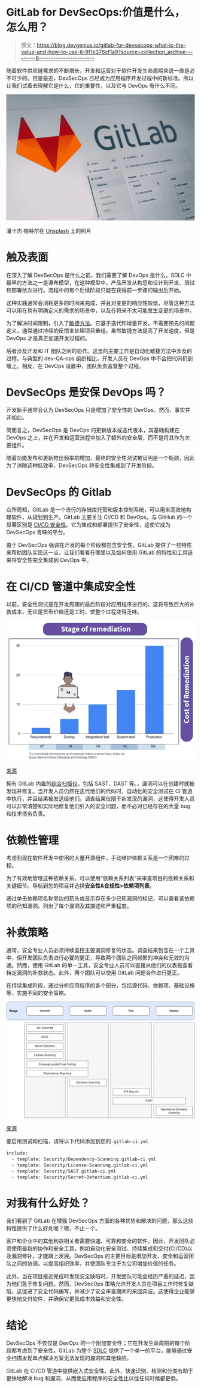 # GitLab for DevSecOps:价值是什么，怎么用？

> 原文：<https://blog.devgenius.io/gitlab-for-devsecops-what-is-the-value-and-how-to-use-it-9f1e376cf1a9?source=collection_archive---------8----------------------->

随着软件供应链需求的不断增长，开发和运营对于软件开发生命周期来说一直是必不可少的。但是最近，DevSecOps 已经成为应用程序开发过程中的新标准。所以让我们试着去理解它是什么，它的重要性，以及它与 DevOps 有什么不同。

![](img/8b390c12e0fab37c4063c15ea169b99a.png)

潘卡杰·帕特尔在 [Unsplash](https://unsplash.com?utm_source=medium&utm_medium=referral) 上的照片

# 触及表面

在深入了解 DevSecOps 是什么之前，我们需要了解 DevOps 是什么。SDLC 中最早的方法之一是瀑布模型，在这种模型中，产品开发从构思和设计到开发、测试和部署依次进行。流程中的每个后续阶段只能在获得前一步骤的输出后开始。

这种实践通常会消耗更多的时间来完成，并且对变更的响应性较低，尽管这种方法可以用在具有明确定义的需求的场景中，以及在将来不太可能发生变更的场景中。

为了解决时间限制，引入了[敏捷方法](https://www.atlassian.com/agile)。它基于迭代和增量开发，不需要预先的问题定义，通常通过持续的反馈来处理项目重组。虽然敏捷方法提高了开发速度，但是 DevOps 才是真正加速开发过程的。

后者涉及开发和 IT 团队之间的协作。这里的主要工作是自动化敏捷方法中涉及的过程。与典型的 dev-QA-ops 组织相比，开发人员在 DevOps 中不会把代码扔到墙上。相反，在 DevOps 设置中，团队负责监督整个过程。

# DevSecOps 是安保 DevOps 吗？

开发新手通常会认为 DevSecOps 只是增加了安全性的 DevOps。然而，事实并非如此。

简而言之，DevSecOps 是 DevOps 的更新版本或迭代版本，其基础构建在 DevOps 之上，并在开发和运营流程中加入了额外的安全层，而不是将其作为次要组件。

随着功能发布和更新推出频率的增加，最终的安全性测试被证明是一个瓶颈，因此为了消除这种低效率，DevSecOps 将安全性集成到了开发阶段。

# DevSecOps 的 Gitlab

众所周知，GitLab 是一个流行的存储库托管和版本控制系统，可以用来高效地构建软件，从规划到生产。GitLab 主要关注 CI/CD 和 DevOps。与 GitHub 的一个显著区别是 [CI/CD 安全性](https://armosec.io/blog/ci-cd-security)。它为集成和部署提供了安全性，这使它成为 DevSecOps 青睐的平台。

由于 DevSecOps 强调在开发的每个阶段都包含安全性，GitLab 提供了一些特性来帮助团队实现这一点。让我们看看在哪里以及如何使用 GitLab 的特性和工具链来将安全性完全集成到 DevOps 中。

# 在 CI/CD 管道中集成安全性

以前，安全性测试是在开发周期的最后阶段对应用程序进行的。这将导致巨大的补救成本，无论是货币价值还是工时，使整个过程变得乏味。

![](img/f98f3958dadb9a8b91d99dcab195d92a.png)

[来源](https://about.gitlab.com/topics/devsecops/)

拥有 GitLab 内置的[综合扫描仪](https://circleci.com/blog/sast-vs-dast-when-to-use-them/#:~:text=SAST%20scans%20the%20application%20code,stimulates%20an%20outside%20attacker's%20perspective.)，包括 SAST、DAST 等。，漏洞可以在创建时就被发现并修复。当开发人员仍然在迭代他们的代码时，自动化的安全测试在 CI 管道中执行，并且结果被发送给他们。调查结果仅限于新发现的漏洞，这使得开发人员可以非常清楚和实际地修复他们引入的安全问题，而不必对已经存在的大量 bug 和技术债务负责。

# 依赖性管理

考虑到现在软件开发中使用的大量开源组件，手动维护依赖关系是一个困难的过程。

为了有效地管理这种依赖关系，可以使用“依赖关系列表”来审查项目的依赖关系和关键细节。导航到您的项目并选择**安全性&合规性>依赖项列表**。

通过单击依赖项名称旁边的箭头或显示存在多少已知漏洞的标记，可以查看该依赖项的已知漏洞。列出了每个漏洞及其描述和严重程度。

# 补救策略

通常，安全专业人员必须持续监控主要漏洞修复的状态。调查结果包含在一个工具中，但开发团队负责进行必要的更正，导致两个团队之间频繁的冲突和无效的沟通。然而，使用 GitLab 的单一工具，安全专业人员可以直接从他们的仪表板查看特定漏洞的补救状态。此外，两个团队可以使用 GitLab 问题合作进行更正。

在持续集成阶段，通过分析应用程序的各个部分，包括源代码、依赖项、基础设施等，实施不同的安全策略。

![](img/27e81acac2c1953fe020b066d49b719e.png)

[来源](https://docs.gitlab.com/ee/user/application_security/?_gl=1*1yzbs05*_ga*Mzk5MzI3NTgxLjE2NjkzMDUwNTg.*_ga_ENFH3X7M5Y*MTY2OTMxMTAxMi4zLjEuMTY2OTMxMTM0Ni4wLjAuMA..)

要启用测试和扫描，请将以下代码添加到您的`.gitlab-ci.yml`

```
include:
  - template: Security/Dependency-Scanning.gitlab-ci.yml
  - template: Security/License-Scanning.gitlab-ci.yml
  - template: Security/SAST.gitlab-ci.yml
  - template: Security/Secret-Detection.gitlab-ci.yml
```

# 对我有什么好处？

我们看到了 GitLab 在增强 DevSecOps 方面的各种优势和解决的问题，那么这些特性提供了什么好处呢？嗯，不止一个。

客户和企业中的其他利益相关者需要快速、可靠和安全的软件。因此，开发团队必须使用最新的协作和安全工具，例如自动化安全测试、持续集成和交付(CI/CD)以及漏洞修补，才能跟上发展。DevSecOps 的主要目标是增加开发、安全和运营团队之间的协调，以提高组织效率，并使团队专注于为公司增加价值的任务。

此外，当在项目接近完成时发现安全缺陷时，开发团队可能会经历严重的延迟，因为他们急于修复问题。然而，DevSecOps 策略允许开发人员在项目工作时修复缺陷，这促进了安全代码编写，并减少了安全审查期间的来回奔波。这使得企业能够更快地交付软件，并确保它更具成本效益和安全性。

# 结论

DevSecOps 不仅仅是 DevOps 的一个附加安全性；它在开发生命周期的每个阶段都考虑到了安全性。GitLab 为整个 [SDLC](https://www.synopsys.com/glossary/what-is-sdlc.html) 提供了一个单一的平台，能够通过安全扫描发现单点解决方案无法发现的漏洞和其他缺陷。

GitLab 在 CI/CD 管道中提供嵌入式安全性。此外，快速识别、检测和分类有助于更快地解决 bug 和漏洞，从而使应用程序的安全性比以往任何时候都更低。